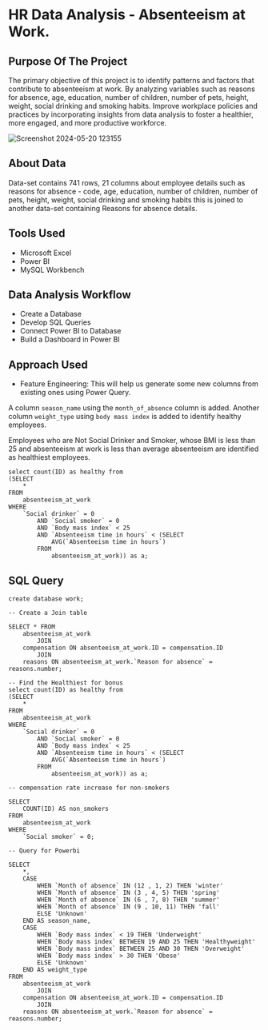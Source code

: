 # HR Data Analysis - Absenteeism at Work.

## Purpose Of The Project

The primary objective of this project is to identify patterns and factors that contribute to absenteeism at work. By analyzing variables such as reasons for absence, age, education, number of children, number of pets, height, weight, social drinking and smoking habits. Improve workplace policies and practices by incorporating insights from data analysis to foster a healthier, more engaged, and more productive workforce.


![Screenshot 2024-05-20 123155](https://github.com/Kanakgiri/HR-Data-Analysis---Absenteeism-at-Work./assets/171118310/f9806d9a-54d3-43e1-b6ef-a1e19dab745f)


## About Data

Data-set contains 741 rows, 21 columns about employee details such as reasons for absence - code, age, education, number of children, number of pets, height, weight, social drinking and smoking habits this is joined to another data-set containing Reasons for absence details.

## Tools Used

- Microsoft Excel
- Power BI
- MySQL Workbench

## Data Analysis Workflow

- Create a Database
- Develop SQL Queries
- Connect Power BI to Database
- Build a Dashboard in Power BI

## Approach Used

- Feature Engineering: This will help us generate some new columns from existing ones using Power Query.

A column `season_name` using the `month_of_absence` column is added. Another column `weight_type` using `body mass index` is added to identify healthy employees.

Employees who are Not Social Drinker and Smoker, whose BMI is less than 25 and absenteeism at work is less than average absenteeism are identified as healthiest employees.

```
select count(ID) as healthy from
(SELECT 
    *
FROM
    absenteeism_at_work
WHERE
    `Social drinker` = 0
        AND `Social smoker` = 0
        AND `Body mass index` < 25
        AND `Absenteeism time in hours` < (SELECT 
            AVG(`Absenteeism time in hours`)
        FROM
            absenteeism_at_work)) as a;

```


## SQL Query

```
create database work;

-- Create a Join table

SELECT * FROM
    absenteeism_at_work
        JOIN
    compensation ON absenteeism_at_work.ID = compensation.ID
        JOIN
    reasons ON absenteeism_at_work.`Reason for absence` = reasons.number;

-- Find the Healthiest for bonus
select count(ID) as healthy from
(SELECT 
    *
FROM
    absenteeism_at_work
WHERE
    `Social drinker` = 0
        AND `Social smoker` = 0
        AND `Body mass index` < 25
        AND `Absenteeism time in hours` < (SELECT 
            AVG(`Absenteeism time in hours`)
        FROM
            absenteeism_at_work)) as a;

-- compensation rate increase for non-smokers

SELECT 
    COUNT(ID) AS non_smokers
FROM
    absenteeism_at_work
WHERE
    `Social smoker` = 0;

-- Query for Powerbi

SELECT 
    *,
    CASE
        WHEN `Month of absence` IN (12 , 1, 2) THEN 'winter'
        WHEN `Month of absence` IN (3 , 4, 5) THEN 'spring'
        WHEN `Month of absence` IN (6 , 7, 8) THEN 'summer'
        WHEN `Month of absence` IN (9 , 10, 11) THEN 'fall'
        ELSE 'Unknown'
    END AS season_name,
    CASE
        WHEN `Body mass index` < 19 THEN 'Underweight'
        WHEN `Body mass index` BETWEEN 19 AND 25 THEN 'Healthyweight'
        WHEN `Body mass index` BETWEEN 25 AND 30 THEN 'Overweight'
        WHEN `Body mass index` > 30 THEN 'Obese'
        ELSE 'Unknown'
    END AS weight_type
FROM
    absenteeism_at_work
        JOIN
    compensation ON absenteeism_at_work.ID = compensation.ID
        JOIN
    reasons ON absenteeism_at_work.`Reason for absence` = reasons.number;

```
